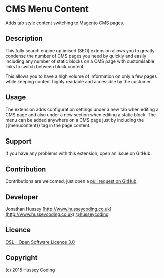 CMS Menu Content
================
Adds tab style content switching to Magento CMS pages.

Description
-----------
This fully search engine optimised (SEO) extension allows you to greatly condense the number of CMS pages you need by quickly and easily including any number of static blocks on a CMS page with customisable links to switch between block content.

This allows you to have a high volume of information on only a few pages while keeping content highly readable and accessible by the customer.

Usage
-----
The extension adds configuration settings under a new tab when editing a CMS page and also under a new section when editing a static block. The menu can be added anywhere on a CMS page just by including the {{menucontent}} tag in the page content.

Support
-------
If you have any problems with this extension, open an issue on GitHub.

Contribution
------------
Contributions are welcomed, just open a [pull request on GitHub](https://help.github.com/articles/using-pull-requests).

Developer
---------
Jonathan Hussey
[http://www.husseycoding.co.uk](http://www.husseycoding.co.uk)
[@husseycoding](https://twitter.com/husseycoding)

Licence
-------
[OSL - Open Software Licence 3.0](http://opensource.org/licenses/osl-3.0.php)

Copyright
---------
(c) 2015 Hussey Coding
